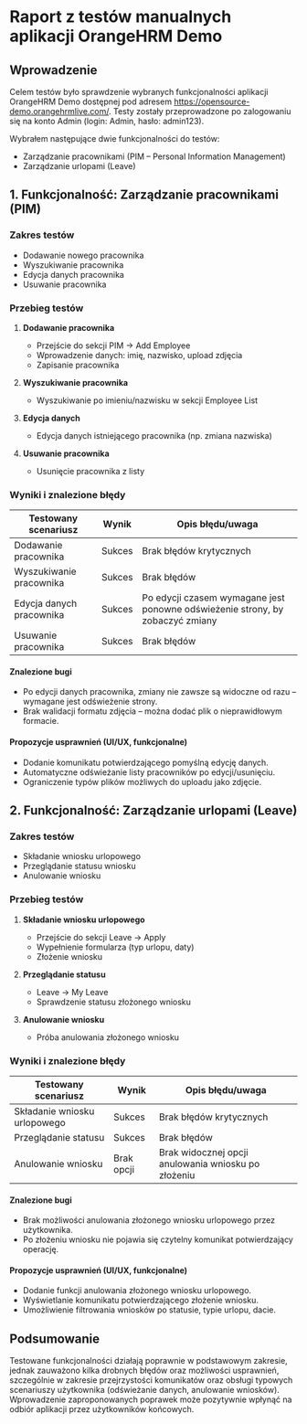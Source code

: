 # Raport z testów manualnych aplikacji OrangeHRM Demo

## Wprowadzenie

Celem testów było sprawdzenie wybranych funkcjonalności aplikacji OrangeHRM Demo dostępnej pod adresem https://opensource-demo.orangehrmlive.com/. Testy zostały przeprowadzone po zalogowaniu się na konto Admin (login: Admin, hasło: admin123).

Wybrałem następujące dwie funkcjonalności do testów:
- Zarządzanie pracownikami (PIM – Personal Information Management)
- Zarządzanie urlopami (Leave)

## 1. Funkcjonalność: Zarządzanie pracownikami (PIM)

### Zakres testów

- Dodawanie nowego pracownika
- Wyszukiwanie pracownika
- Edycja danych pracownika
- Usuwanie pracownika

### Przebieg testów

1. **Dodawanie pracownika**
   - Przejście do sekcji PIM → Add Employee
   - Wprowadzenie danych: imię, nazwisko, upload zdjęcia
   - Zapisanie pracownika

2. **Wyszukiwanie pracownika**
   - Wyszukiwanie po imieniu/nazwisku w sekcji Employee List

3. **Edycja danych**
   - Edycja danych istniejącego pracownika (np. zmiana nazwiska)

4. **Usuwanie pracownika**
   - Usunięcie pracownika z listy

### Wyniki i znalezione błędy

| Testowany scenariusz       | Wynik      | Opis błędu/uwaga                                                                 |
|----------------------------|------------|----------------------------------------------------------------------------------|
| Dodawanie pracownika       | Sukces     | Brak błędów krytycznych                                                          |
| Wyszukiwanie pracownika    | Sukces     | Brak błędów                                                                      |
| Edycja danych pracownika   | Sukces     | Po edycji czasem wymagane jest ponowne odświeżenie strony, by zobaczyć zmiany    |
| Usuwanie pracownika        | Sukces     | Brak błędów                                                                      |

#### Znalezione bugi

- Po edycji danych pracownika, zmiany nie zawsze są widoczne od razu – wymagane jest odświeżenie strony.
- Brak walidacji formatu zdjęcia – można dodać plik o nieprawidłowym formacie.

#### Propozycje usprawnień (UI/UX, funkcjonalne)

- Dodanie komunikatu potwierdzającego pomyślną edycję danych.
- Automatyczne odświeżanie listy pracowników po edycji/usunięciu.
- Ograniczenie typów plików możliwych do uploadu jako zdjęcie.

## 2. Funkcjonalność: Zarządzanie urlopami (Leave)

### Zakres testów

- Składanie wniosku urlopowego
- Przeglądanie statusu wniosku
- Anulowanie wniosku

### Przebieg testów

1. **Składanie wniosku urlopowego**
   - Przejście do sekcji Leave → Apply
   - Wypełnienie formularza (typ urlopu, daty)
   - Złożenie wniosku

2. **Przeglądanie statusu**
   - Leave → My Leave
   - Sprawdzenie statusu złożonego wniosku

3. **Anulowanie wniosku**
   - Próba anulowania złożonego wniosku

### Wyniki i znalezione błędy

| Testowany scenariusz         | Wynik      | Opis błędu/uwaga                                                               |
|------------------------------|------------|--------------------------------------------------------------------------------|
| Składanie wniosku urlopowego | Sukces     | Brak błędów krytycznych                                                        |
| Przeglądanie statusu         | Sukces     | Brak błędów                                                                    |
| Anulowanie wniosku           | Brak opcji | Brak widocznej opcji anulowania wniosku po złożeniu                            |

#### Znalezione bugi

- Brak możliwości anulowania złożonego wniosku urlopowego przez użytkownika.
- Po złożeniu wniosku nie pojawia się czytelny komunikat potwierdzający operację.

#### Propozycje usprawnień (UI/UX, funkcjonalne)

- Dodanie funkcji anulowania złożonego wniosku urlopowego.
- Wyświetlanie komunikatu potwierdzającego złożenie wniosku.
- Umożliwienie filtrowania wniosków po statusie, typie urlopu, dacie.

## Podsumowanie

Testowane funkcjonalności działają poprawnie w podstawowym zakresie, jednak zauważono kilka drobnych błędów oraz możliwości usprawnień, szczególnie w zakresie przejrzystości komunikatów oraz obsługi typowych scenariuszy użytkownika (odświeżanie danych, anulowanie wniosków). Wprowadzenie zaproponowanych poprawek może pozytywnie wpłynąć na odbiór aplikacji przez użytkowników końcowych.

